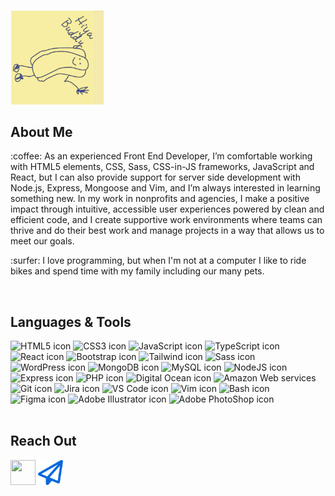 <img src="./hiyabuddypostit.jpg" width="150" height="auto" alt="Hiya, Buddy text with one-armed hot dog from the office." style="transform:rotate(90deg)"/>

## About Me
<p>:coffee: As an experienced Front End Developer, I’m comfortable working with HTML5 elements, CSS, Sass, CSS-in-JS frameworks, JavaScript and React, but I can also provide support for server side development with Node.js, Express, Mongoose and Vim, and I’m always interested in learning something new. In my work in nonprofits and agencies, I make a positive impact through intuitive, accessible user experiences powered by clean and efficient code, and I create supportive work environments where teams can thrive and do their best work and manage projects in a way that allows us to meet our goals.
</p>
<p>:surfer: I love programming, but when I'm not at a computer I like to ride bikes and spend time with my family including our many pets. </p>

<br />

## Languages & Tools
<div>
<img src="https://cdn.jsdelivr.net/gh/devicons/devicon/icons/html5/html5-original-wordmark.svg" alt="HTML5 icon" width="60" height="60"/>
<img src="https://cdn.jsdelivr.net/gh/devicons/devicon/icons/css3/css3-original-wordmark.svg" alt="CSS3 icon" width="60" height="60" />
<img src="https://cdn.jsdelivr.net/gh/devicons/devicon/icons/javascript/javascript-original.svg" alt="JavaScript icon" width="60" height="60" />
<img src="https://cdn.jsdelivr.net/gh/devicons/devicon/icons/typescript/typescript-original.svg" alt="TypeScript icon" width="60" height="60" />
<img src="https://cdn.jsdelivr.net/gh/devicons/devicon/icons/react/react-original.svg" alt="React icon" width="60" height="60"  />
<img src="https://cdn.jsdelivr.net/gh/devicons/devicon/icons/bootstrap/bootstrap-original.svg" alt="Bootstrap icon" width="60" height="60"   />
<img src="https://cdn.jsdelivr.net/gh/devicons/devicon/icons/tailwindcss/tailwindcss-plain.svg" alt="Tailwind icon" width="60" height="60" />
<img src="https://cdn.jsdelivr.net/gh/devicons/devicon/icons/sass/sass-original.svg" alt="Sass icon" width="60" height="60" />
<br />
<img src="https://cdn.jsdelivr.net/gh/devicons/devicon/icons/wordpress/wordpress-plain.svg" alt="WordPress icon" width="60" height="60" />
<img src="https://cdn.jsdelivr.net/gh/devicons/devicon/icons/mongodb/mongodb-original.svg" alt="MongoDB icon" width="60" height="60" />
<img src="https://cdn.jsdelivr.net/gh/devicons/devicon/icons/mysql/mysql-original.svg" alt="MySQL icon" width="60" height="60" />
<img src="https://cdn.jsdelivr.net/gh/devicons/devicon/icons/nodejs/nodejs-original.svg" alt="NodeJS icon" width="60" height="60" />
<img src="https://cdn.jsdelivr.net/gh/devicons/devicon/icons/express/express-original.svg" alt="Express icon" width="60" height="60" />
<img src="https://cdn.jsdelivr.net/gh/devicons/devicon/icons/php/php-original.svg" alt="PHP icon" width="60" height="60" />
<img src="https://cdn.jsdelivr.net/gh/devicons/devicon/icons/digitalocean/digitalocean-original.svg" alt="Digital Ocean icon" width="60" height="60" />
<img src="https://cdn.jsdelivr.net/gh/devicons/devicon/icons/amazonwebservices/amazonwebservices-original.svg" alt="Amazon Web services" width="60" height="60" />          
<br />
<img src="https://cdn.jsdelivr.net/gh/devicons/devicon/icons/git/git-original.svg" alt="Git icon" width="60" height="60" />
<img src="https://cdn.jsdelivr.net/gh/devicons/devicon/icons/jira/jira-original.svg" alt="Jira icon" width="60" height="60" />
<img src="https://cdn.jsdelivr.net/gh/devicons/devicon/icons/vscode/vscode-original.svg" alt="VS Code icon" width="60" height="60" />
<img src="https://cdn.jsdelivr.net/gh/devicons/devicon/icons/vim/vim-original.svg" alt="Vim icon" width="60" height="60" />
<img src="https://cdn.jsdelivr.net/gh/devicons/devicon/icons/bash/bash-original.svg" alt="Bash icon" width="60" height="60" />
<img src="https://cdn.jsdelivr.net/gh/devicons/devicon/icons/figma/figma-original.svg" alt="Figma icon" width="60" height="60" />
<img src="https://cdn.jsdelivr.net/gh/devicons/devicon/icons/illustrator/illustrator-plain.svg" alt="Adobe Illustrator icon" width="60" height="60" />
<img src="https://cdn.jsdelivr.net/gh/devicons/devicon/icons/photoshop/photoshop-plain.svg" alt="Adobe PhotoShop icon" width="60" height="60" />
</div>

<br />

## Reach Out
<a href="https://www.linkedin.com/in/caseyconlin/"><img src="https://cdn.jsdelivr.net/gh/devicons/devicon/icons/linkedin/linkedin-original.svg" width="40" height="40" /></a>
<a href="mailto:casey.conlin@gmail.com-"><img src="./email.svg" width="40" height="40" /></a>

          
<!--
**CaseyConlin/CaseyConlin** is a ✨ _special_ ✨ repository because its `README.md` (this file) appears on your GitHub profile.

Here are some ideas to get you started:

- 🔭 I’m currently working on ...
- 🌱 I’m currently learning ...
- 👯 I’m looking to collaborate on ...
- 🤔 I’m looking for help with ...
- 💬 Ask me about ...
- 📫 How to reach me: ...
- 😄 Pronouns: ...
- ⚡ Fun fact: ...
-->
